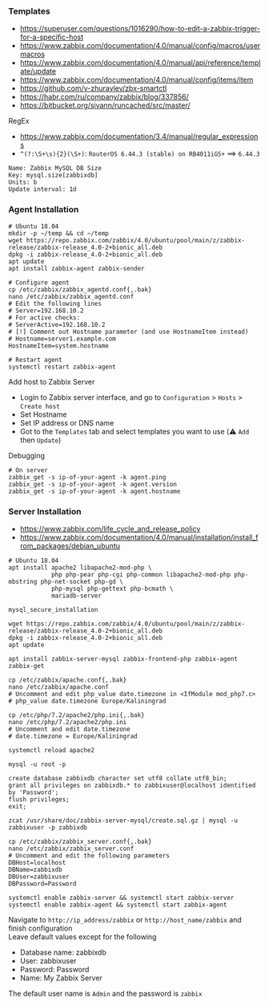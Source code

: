 ### Templates

* https://superuser.com/questions/1016290/how-to-edit-a-zabbix-trigger-for-a-specific-host
* https://www.zabbix.com/documentation/4.0/manual/config/macros/usermacros
* https://www.zabbix.com/documentation/4.0/manual/api/reference/template/update
* https://www.zabbix.com/documentation/4.0/manual/config/items/item
* https://github.com/v-zhuravlev/zbx-smartctl
* https://habr.com/ru/company/zabbix/blog/337856/
* https://bitbucket.org/sivann/runcached/src/master/

RegEx
* https://www.zabbix.com/documentation/3.4/manual/regular_expressions
* `^(?:\S+\s){2}(\S+)`: `RouterOS 6.44.3 (stable) on RB4011iGS+` ==> `6.44.3`

```
Name: Zabbix MySQL DB Size
Key: mysql.size[zabbixdb]
Units: b
Update interval: 1d
```


### Agent Installation

```shell
# Ubuntu 18.04
mkdir -p ~/temp && cd ~/temp
wget https://repo.zabbix.com/zabbix/4.0/ubuntu/pool/main/z/zabbix-release/zabbix-release_4.0-2+bionic_all.deb
dpkg -i zabbix-release_4.0-2+bionic_all.deb
apt update
apt install zabbix-agent zabbix-sender

# Configure agent
cp /etc/zabbix/zabbix_agentd.conf{,.bak}
nano /etc/zabbix/zabbix_agentd.conf
# Edit the following lines
# Server=192.168.10.2
# For active checks:
# ServerActive=192.168.10.2
# [!] Comment out Hostname parameter (and use HostnameItem instead)
# Hostname=server1.example.com
HostnameItem=system.hostname

# Restart agent
systemctl restart zabbix-agent
```
Add host to Zabbix Server
* Login to Zabbix server interface, and go to `Configuration` > `Hosts` > `Create host`
* Set Hostname
* Set IP address or DNS name
* Got to the `Templates` tab and select templates you want to use (:warning: `Add` then `Update`)

Debugging
```shell
# On server
zabbix_get -s ip-of-your-agent -k agent.ping
zabbix_get -s ip-of-your-agent -k agent.version
zabbix_get -s ip-of-your-agent -k agent.hostname
```

### Server Installation

* https://www.zabbix.com/life_cycle_and_release_policy
* https://www.zabbix.com/documentation/4.0/manual/installation/install_from_packages/debian_ubuntu

```shell
# Ubuntu 18.04
apt install apache2 libapache2-mod-php \
            php php-pear php-cgi php-common libapache2-mod-php php-mbstring php-net-socket php-gd \
            php-mysql php-gettext php-bcmath \
            mariadb-server
            
mysql_secure_installation

wget https://repo.zabbix.com/zabbix/4.0/ubuntu/pool/main/z/zabbix-release/zabbix-release_4.0-2+bionic_all.deb
dpkg -i zabbix-release_4.0-2+bionic_all.deb
apt update

apt install zabbix-server-mysql zabbix-frontend-php zabbix-agent zabbix-get

cp /etc/zabbix/apache.conf{,.bak}
nano /etc/zabbix/apache.conf
# Uncomment and edit php_value date.timezone in <IfModule mod_php7.c>
# php_value date.timezone Europe/Kaliningrad

cp /etc/php/7.2/apache2/php.ini{,.bak}
nano /etc/php/7.2/apache2/php.ini
# Uncomment and edit date.timezone
# date.timezone = Europe/Kaliningrad

systemctl reload apache2

mysql -u root -p

create database zabbixdb character set utf8 collate utf8_bin;
grant all privileges on zabbixdb.* to zabbixuser@localhost identified by 'Password';
flush privileges;
exit;

zcat /usr/share/doc/zabbix-server-mysql/create.sql.gz | mysql -u zabbixuser -p zabbixdb

cp /etc/zabbix/zabbix_server.conf{,.bak}
nano /etc/zabbix/zabbix_server.conf
# Uncomment and edit the following parameters
DBHost=localhost
DBName=zabbixdb
DBUser=zabbixuser
DBPassword=Password

systemctl enable zabbix-server && systemctl start zabbix-server
systemctl enable zabbix-agent && systemctl start zabbix-agent
```
Navigate to `http://ip_address/zabbix` or `http://host_name/zabbix` and finish configuration <br>
Leave default values except for the following
* Database name: zabbixdb
* User: zabbixuser
* Password: Password
* Name: My Zabbix Server

 The default user name is `Admin` and the password is `zabbix`
